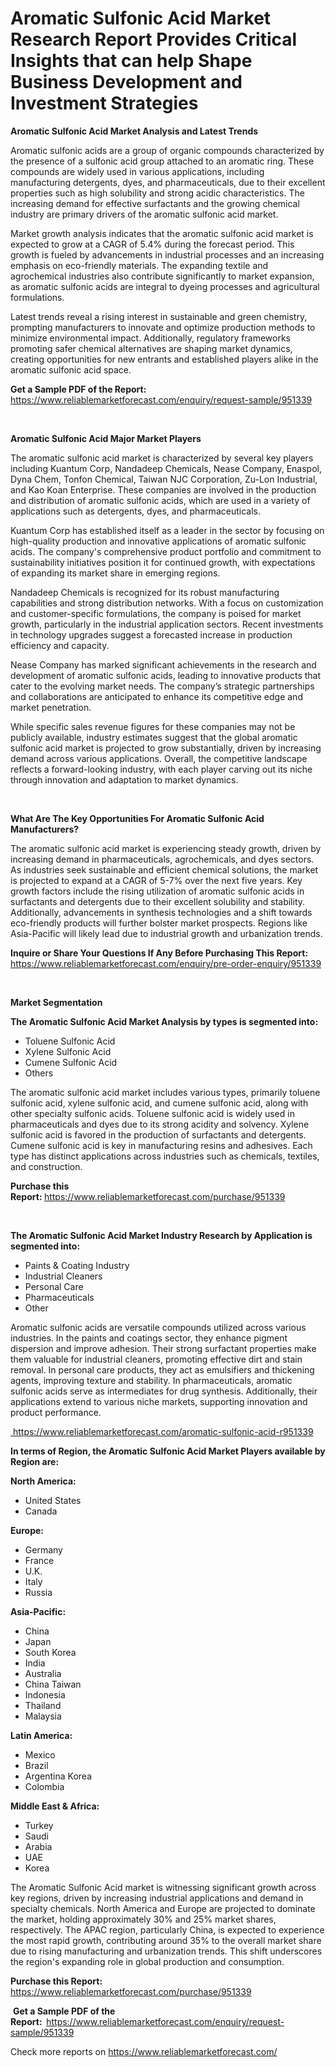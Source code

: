 <p><h1>Aromatic Sulfonic Acid Market Research Report Provides Critical Insights that can help Shape Business Development and Investment Strategies</h1></p><p><strong>Aromatic Sulfonic Acid Market Analysis and Latest Trends</strong></p>
<p><p>Aromatic sulfonic acids are a group of organic compounds characterized by the presence of a sulfonic acid group attached to an aromatic ring. These compounds are widely used in various applications, including manufacturing detergents, dyes, and pharmaceuticals, due to their excellent properties such as high solubility and strong acidic characteristics. The increasing demand for effective surfactants and the growing chemical industry are primary drivers of the aromatic sulfonic acid market.</p><p>Market growth analysis indicates that the aromatic sulfonic acid market is expected to grow at a CAGR of 5.4% during the forecast period. This growth is fueled by advancements in industrial processes and an increasing emphasis on eco-friendly materials. The expanding textile and agrochemical industries also contribute significantly to market expansion, as aromatic sulfonic acids are integral to dyeing processes and agricultural formulations.</p><p>Latest trends reveal a rising interest in sustainable and green chemistry, prompting manufacturers to innovate and optimize production methods to minimize environmental impact. Additionally, regulatory frameworks promoting safer chemical alternatives are shaping market dynamics, creating opportunities for new entrants and established players alike in the aromatic sulfonic acid space.</p></p>
<p><strong>Get a Sample PDF of the Report:&nbsp;</strong> <a href="https://www.reliablemarketforecast.com/enquiry/request-sample/951339?utm_campaign=2750&utm_medium=2&utm_source=Github&utm_content=ia&utm_term=02042025&utm_id=aromatic-sulfonic-acid">https://www.reliablemarketforecast.com/enquiry/request-sample/951339</a></p>
<p>&nbsp;</p>
<p><strong>Aromatic Sulfonic Acid Major Market Players</strong></p>
<p><p>The aromatic sulfonic acid market is characterized by several key players including Kuantum Corp, Nandadeep Chemicals, Nease Company, Enaspol, Dyna Chem, Tonfon Chemical, Taiwan NJC Corporation, Zu-Lon Industrial, and Kao Koan Enterprise. These companies are involved in the production and distribution of aromatic sulfonic acids, which are used in a variety of applications such as detergents, dyes, and pharmaceuticals.</p><p>Kuantum Corp has established itself as a leader in the sector by focusing on high-quality production and innovative applications of aromatic sulfonic acids. The company's comprehensive product portfolio and commitment to sustainability initiatives position it for continued growth, with expectations of expanding its market share in emerging regions.</p><p>Nandadeep Chemicals is recognized for its robust manufacturing capabilities and strong distribution networks. With a focus on customization and customer-specific formulations, the company is poised for market growth, particularly in the industrial application sectors. Recent investments in technology upgrades suggest a forecasted increase in production efficiency and capacity.</p><p>Nease Company has marked significant achievements in the research and development of aromatic sulfonic acids, leading to innovative products that cater to the evolving market needs. The company’s strategic partnerships and collaborations are anticipated to enhance its competitive edge and market penetration.</p><p>While specific sales revenue figures for these companies may not be publicly available, industry estimates suggest that the global aromatic sulfonic acid market is projected to grow substantially, driven by increasing demand across various applications. Overall, the competitive landscape reflects a forward-looking industry, with each player carving out its niche through innovation and adaptation to market dynamics.</p></p>
<p>&nbsp;</p>
<p><strong>What Are The Key Opportunities For Aromatic Sulfonic Acid Manufacturers?</strong></p>
<p><p>The aromatic sulfonic acid market is experiencing steady growth, driven by increasing demand in pharmaceuticals, agrochemicals, and dyes sectors. As industries seek sustainable and efficient chemical solutions, the market is projected to expand at a CAGR of 5-7% over the next five years. Key growth factors include the rising utilization of aromatic sulfonic acids in surfactants and detergents due to their excellent solubility and stability. Additionally, advancements in synthesis technologies and a shift towards eco-friendly products will further bolster market prospects. Regions like Asia-Pacific will likely lead due to industrial growth and urbanization trends.</p></p>
<p><strong>Inquire or Share Your Questions If Any Before Purchasing This Report:</strong> <a href="https://www.reliablemarketforecast.com/enquiry/pre-order-enquiry/951339?utm_campaign=2750&utm_medium=2&utm_source=Github&utm_content=ia&utm_term=02042025&utm_id=aromatic-sulfonic-acid">https://www.reliablemarketforecast.com/enquiry/pre-order-enquiry/951339</a></p>
<p>&nbsp;</p>
<p><strong>Market Segmentation</strong></p>
<p><strong>The Aromatic Sulfonic Acid Market Analysis by types is segmented into:</strong></p>
<p><ul><li>Toluene Sulfonic Acid</li><li>Xylene Sulfonic Acid</li><li>Cumene Sulfonic Acid</li><li>Others</li></ul></p>
<p><p>The aromatic sulfonic acid market includes various types, primarily toluene sulfonic acid, xylene sulfonic acid, and cumene sulfonic acid, along with other specialty sulfonic acids. Toluene sulfonic acid is widely used in pharmaceuticals and dyes due to its strong acidity and solvency. Xylene sulfonic acid is favored in the production of surfactants and detergents. Cumene sulfonic acid is key in manufacturing resins and adhesives. Each type has distinct applications across industries such as chemicals, textiles, and construction.</p></p>
<p><strong>Purchase this Report:&nbsp;</strong><a href="https://www.reliablemarketforecast.com/purchase/951339?utm_campaign=2750&utm_medium=2&utm_source=Github&utm_content=ia&utm_term=02042025&utm_id=aromatic-sulfonic-acid">https://www.reliablemarketforecast.com/purchase/951339</a></p>
<p>&nbsp;</p>
<p><strong>The Aromatic Sulfonic Acid Market Industry Research by Application is segmented into:</strong></p>
<p><ul><li>Paints & Coating Industry</li><li>Industrial Cleaners</li><li>Personal Care</li><li>Pharmaceuticals</li><li>Other</li></ul></p>
<p><p>Aromatic sulfonic acids are versatile compounds utilized across various industries. In the paints and coatings sector, they enhance pigment dispersion and improve adhesion. Their strong surfactant properties make them valuable for industrial cleaners, promoting effective dirt and stain removal. In personal care products, they act as emulsifiers and thickening agents, improving texture and stability. In pharmaceuticals, aromatic sulfonic acids serve as intermediates for drug synthesis. Additionally, their applications extend to various niche markets, supporting innovation and product performance.</p></p>
<p><a href="https://www.reliablemarketforecast.com/aromatic-sulfonic-acid-r951339?utm_campaign=2750&utm_medium=2&utm_source=Github&utm_content=ia&utm_term=02042025&utm_id=aromatic-sulfonic-acid">&nbsp;https://www.reliablemarketforecast.com/aromatic-sulfonic-acid-r951339</a></p>
<p><strong>In terms of Region, the Aromatic Sulfonic Acid Market Players available by Region are:</strong></p>
<p>
    <p> <strong> North America: </strong>
        <ul>
            <li>United States</li>
            <li>Canada</li>
        </ul>
        </p> 
    <p> <strong> Europe: </strong>
        <ul>
            <li>Germany</li>
            <li>France</li>
            <li>U.K.</li>
            <li>Italy</li>
            <li>Russia</li>
        </ul>
        </p> 
    <p> <strong> Asia-Pacific: </strong>
        <ul>
            <li>China</li>
            <li>Japan</li>
            <li>South Korea</li>
            <li>India</li>
            <li>Australia</li>
            <li>China Taiwan</li>
            <li>Indonesia</li>
            <li>Thailand</li>
            <li>Malaysia</li>
        </ul>
        </p> 
    <p> <strong> Latin America: </strong>
        <ul>
            <li>Mexico</li>
            <li>Brazil</li>
            <li>Argentina Korea</li>
            <li>Colombia</li>
        </ul>
        </p> 
    <p> <strong> Middle East & Africa: </strong>
        <ul>
            <li>Turkey</li>
            <li>Saudi</li>
            <li>Arabia</li>
            <li>UAE</li>
            <li>Korea</li>
        </ul>
    </p>
    </p>
<p><p>The Aromatic Sulfonic Acid market is witnessing significant growth across key regions, driven by increasing industrial applications and demand in specialty chemicals. North America and Europe are projected to dominate the market, holding approximately 30% and 25% market shares, respectively. The APAC region, particularly China, is expected to experience the most rapid growth, contributing around 35% to the overall market share due to rising manufacturing and urbanization trends. This shift underscores the region's expanding role in global production and consumption.</p></p>
<p><strong>Purchase this Report: </strong><a href="https://www.reliablemarketforecast.com/purchase/951339?utm_campaign=2750&utm_medium=2&utm_source=Github&utm_content=ia&utm_term=02042025&utm_id=aromatic-sulfonic-acid">https://www.reliablemarketforecast.com/purchase/951339</a></p>
<p>&nbsp;<strong>Get a Sample PDF of the Report:&nbsp;&nbsp;</strong><a href="https://www.reliablemarketforecast.com/enquiry/request-sample/951339?utm_campaign=2750&utm_medium=2&utm_source=Github&utm_content=ia&utm_term=02042025&utm_id=aromatic-sulfonic-acid">https://www.reliablemarketforecast.com/enquiry/request-sample/951339</a></p>
<p><strong></strong></p>
<p>Check more reports on <a href="https://www.reliablemarketforecast.com/?utm_campaign=2750&utm_medium=2&utm_source=Github&utm_content=ia&utm_term=02042025&utm_id=aromatic-sulfonic-acid">https://www.reliablemarketforecast.com/</a></p>